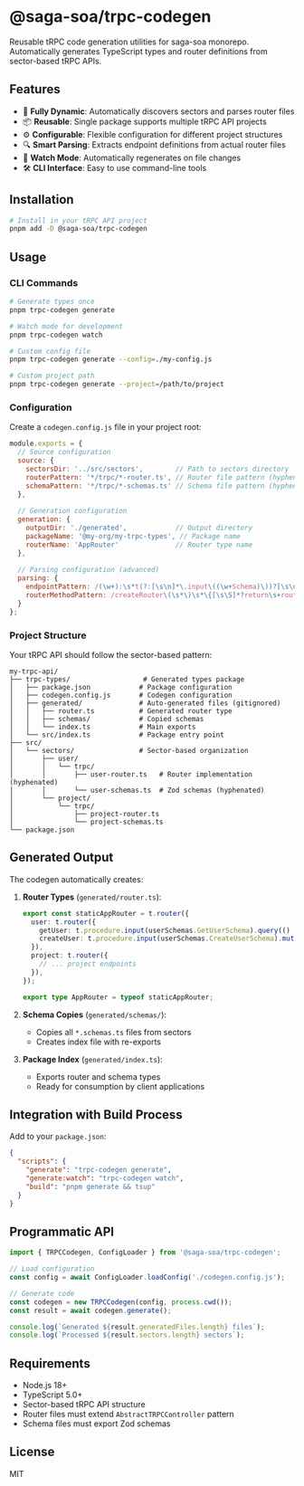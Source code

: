 # @saga-soa/trpc-codegen

Reusable tRPC code generation utilities for saga-soa monorepo. Automatically generates TypeScript types and router definitions from sector-based tRPC APIs.

## Features

- 🔄 **Fully Dynamic**: Automatically discovers sectors and parses router files
- 📦 **Reusable**: Single package supports multiple tRPC API projects
- ⚙️ **Configurable**: Flexible configuration for different project structures
- 🔍 **Smart Parsing**: Extracts endpoint definitions from actual router files
- 👀 **Watch Mode**: Automatically regenerates on file changes
- 🛠 **CLI Interface**: Easy to use command-line tools

## Installation

```bash
# Install in your tRPC API project
pnpm add -D @saga-soa/trpc-codegen
```

## Usage

### CLI Commands

```bash
# Generate types once
pnpm trpc-codegen generate

# Watch mode for development
pnpm trpc-codegen watch

# Custom config file
pnpm trpc-codegen generate --config=./my-config.js

# Custom project path
pnpm trpc-codegen generate --project=/path/to/project
```

### Configuration

Create a `codegen.config.js` file in your project root:

```javascript
module.exports = {
  // Source configuration
  source: {
    sectorsDir: '../src/sectors',        // Path to sectors directory
    routerPattern: '*/trpc/*-router.ts', // Router file pattern (hyphenated)
    schemaPattern: '*/trpc/*-schemas.ts' // Schema file pattern (hyphenated)
  },
  
  // Generation configuration  
  generation: {
    outputDir: './generated',            // Output directory
    packageName: '@my-org/my-trpc-types', // Package name
    routerName: 'AppRouter'              // Router type name
  },
  
  // Parsing configuration (advanced)
  parsing: {
    endpointPattern: /(\w+):\s*t(?:[\s\n]*\.input\((\w+Schema)\))?[\s\n]*\.(query|mutation)\(/g,
    routerMethodPattern: /createRouter\(\s*\)\s*\{[\s\S]*?return\s+router\(\s*\{([\s\S]*?)\}\s*\)\s*;?\s*\}/
  }
};
```

### Project Structure

Your tRPC API should follow the sector-based pattern:

```
my-trpc-api/
├── trpc-types/                  # Generated types package
│   ├── package.json            # Package configuration
│   ├── codegen.config.js       # Codegen configuration
│   ├── generated/              # Auto-generated files (gitignored)
│   │   ├── router.ts           # Generated router type
│   │   ├── schemas/            # Copied schemas
│   │   └── index.ts            # Main exports
│   └── src/index.ts            # Package entry point
├── src/
│   └── sectors/                # Sector-based organization
│       ├── user/
│       │   └── trpc/
│       │       ├── user-router.ts   # Router implementation (hyphenated)
│       │       └── user-schemas.ts  # Zod schemas (hyphenated)
│       └── project/
│           └── trpc/
│               ├── project-router.ts
│               └── project-schemas.ts
└── package.json
```

## Generated Output

The codegen automatically creates:

1. **Router Types** (`generated/router.ts`):
   ```typescript
   export const staticAppRouter = t.router({
     user: t.router({
       getUser: t.procedure.input(userSchemas.GetUserSchema).query(() => ({})),
       createUser: t.procedure.input(userSchemas.CreateUserSchema).mutation(() => ({})),
     }),
     project: t.router({
       // ... project endpoints
     }),
   });
   
   export type AppRouter = typeof staticAppRouter;
   ```

2. **Schema Copies** (`generated/schemas/`):
   - Copies all `*.schemas.ts` files from sectors
   - Creates index file with re-exports

3. **Package Index** (`generated/index.ts`):
   - Exports router and schema types
   - Ready for consumption by client applications

## Integration with Build Process

Add to your `package.json`:

```json
{
  "scripts": {
    "generate": "trpc-codegen generate",
    "generate:watch": "trpc-codegen watch",
    "build": "pnpm generate && tsup"
  }
}
```

## Programmatic API

```typescript
import { TRPCCodegen, ConfigLoader } from '@saga-soa/trpc-codegen';

// Load configuration
const config = await ConfigLoader.loadConfig('./codegen.config.js');

// Generate code
const codegen = new TRPCCodegen(config, process.cwd());
const result = await codegen.generate();

console.log(`Generated ${result.generatedFiles.length} files`);
console.log(`Processed ${result.sectors.length} sectors`);
```

## Requirements

- Node.js 18+
- TypeScript 5.0+
- Sector-based tRPC API structure
- Router files must extend `AbstractTRPCController` pattern
- Schema files must export Zod schemas

## License

MIT